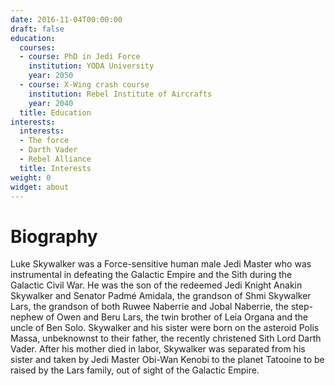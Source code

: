 ```yaml
---
date: 2016-11-04T00:00:00
draft: false
education:
  courses:
  - course: PhD in Jedi Force
    institution: YODA University
    year: 2050
  - course: X-Wing crash course
    institution: Rebel Institute of Aircrafts
    year: 2040
  title: Education
interests:
  interests:
  - The force
  - Darth Vader
  - Rebel Alliance
  title: Interests
weight: 0
widget: about
---
```


# Biography

Luke Skywalker was a Force-sensitive human male Jedi Master who was instrumental in defeating the Galactic Empire and the Sith during the Galactic Civil War. He was the son of the redeemed Jedi Knight Anakin Skywalker and Senator Padmé Amidala, the grandson of Shmi Skywalker Lars, the grandson of both Ruwee Naberrie and Jobal Naberrie, the step-nephew of Owen and Beru Lars, the twin brother of Leia Organa and the uncle of Ben Solo. Skywalker and his sister were born on the asteroid Polis Massa, unbeknownst to their father, the recently christened Sith Lord Darth Vader. After his mother died in labor, Skywalker was separated from his sister and taken by Jedi Master Obi-Wan Kenobi to the planet Tatooine to be raised by the Lars family, out of sight of the Galactic Empire.

